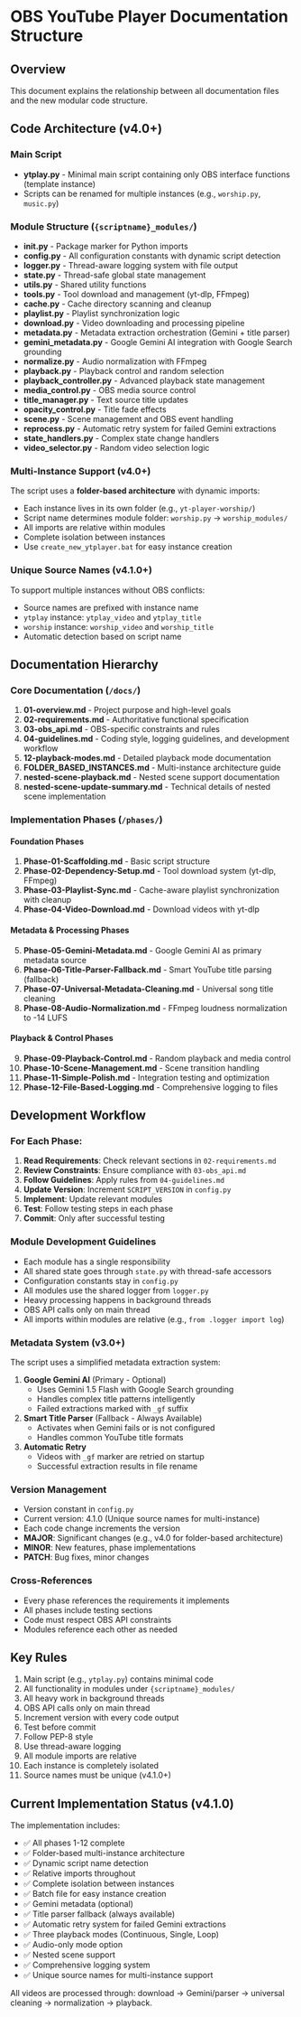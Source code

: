 # OBS YouTube Player Documentation Structure

## Overview
This document explains the relationship between all documentation files and the new modular code structure.

## Code Architecture (v4.0+)

### Main Script
- **ytplay.py** - Minimal main script containing only OBS interface functions (template instance)
- Scripts can be renamed for multiple instances (e.g., `worship.py`, `music.py`)

### Module Structure (`{scriptname}_modules/`)
- **__init__.py** - Package marker for Python imports
- **config.py** - All configuration constants with dynamic script detection
- **logger.py** - Thread-aware logging system with file output
- **state.py** - Thread-safe global state management
- **utils.py** - Shared utility functions
- **tools.py** - Tool download and management (yt-dlp, FFmpeg)
- **cache.py** - Cache directory scanning and cleanup
- **playlist.py** - Playlist synchronization logic
- **download.py** - Video downloading and processing pipeline
- **metadata.py** - Metadata extraction orchestration (Gemini + title parser)
- **gemini_metadata.py** - Google Gemini AI integration with Google Search grounding
- **normalize.py** - Audio normalization with FFmpeg
- **playback.py** - Playback control and random selection
- **playback_controller.py** - Advanced playback state management
- **media_control.py** - OBS media source control
- **title_manager.py** - Text source title updates
- **opacity_control.py** - Title fade effects
- **scene.py** - Scene management and OBS event handling
- **reprocess.py** - Automatic retry system for failed Gemini extractions
- **state_handlers.py** - Complex state change handlers
- **video_selector.py** - Random video selection logic

### Multi-Instance Support (v4.0+)
The script uses a **folder-based architecture** with dynamic imports:
- Each instance lives in its own folder (e.g., `yt-player-worship/`)
- Script name determines module folder: `worship.py` → `worship_modules/`
- All imports are relative within modules
- Complete isolation between instances
- Use `create_new_ytplayer.bat` for easy instance creation

### Unique Source Names (v4.1.0+)
To support multiple instances without OBS conflicts:
- Source names are prefixed with instance name
- `ytplay` instance: `ytplay_video` and `ytplay_title`
- `worship` instance: `worship_video` and `worship_title`
- Automatic detection based on script name

## Documentation Hierarchy

### Core Documentation (`/docs/`)
1. **01-overview.md** - Project purpose and high-level goals
2. **02-requirements.md** - Authoritative functional specification
3. **03-obs_api.md** - OBS-specific constraints and rules
4. **04-guidelines.md** - Coding style, logging guidelines, and development workflow
5. **12-playback-modes.md** - Detailed playback mode documentation
6. **FOLDER_BASED_INSTANCES.md** - Multi-instance architecture guide
7. **nested-scene-playback.md** - Nested scene support documentation
8. **nested-scene-update-summary.md** - Technical details of nested scene implementation

### Implementation Phases (`/phases/`)

#### Foundation Phases
1. **Phase-01-Scaffolding.md** - Basic script structure
2. **Phase-02-Dependency-Setup.md** - Tool download system (yt-dlp, FFmpeg)
3. **Phase-03-Playlist-Sync.md** - Cache-aware playlist synchronization with cleanup
4. **Phase-04-Video-Download.md** - Download videos with yt-dlp

#### Metadata & Processing Phases
5. **Phase-05-Gemini-Metadata.md** - Google Gemini AI as primary metadata source
6. **Phase-06-Title-Parser-Fallback.md** - Smart YouTube title parsing (fallback)
7. **Phase-07-Universal-Metadata-Cleaning.md** - Universal song title cleaning
8. **Phase-08-Audio-Normalization.md** - FFmpeg loudness normalization to -14 LUFS

#### Playback & Control Phases
9. **Phase-09-Playback-Control.md** - Random playback and media control
10. **Phase-10-Scene-Management.md** - Scene transition handling
11. **Phase-11-Simple-Polish.md** - Integration testing and optimization
12. **Phase-12-File-Based-Logging.md** - Comprehensive logging to files

## Development Workflow

### For Each Phase:
1. **Read Requirements**: Check relevant sections in `02-requirements.md`
2. **Review Constraints**: Ensure compliance with `03-obs_api.md`
3. **Follow Guidelines**: Apply rules from `04-guidelines.md`
4. **Update Version**: Increment `SCRIPT_VERSION` in `config.py`
5. **Implement**: Update relevant modules
6. **Test**: Follow testing steps in each phase
7. **Commit**: Only after successful testing

### Module Development Guidelines
- Each module has a single responsibility
- All shared state goes through `state.py` with thread-safe accessors
- Configuration constants stay in `config.py`
- All modules use the shared logger from `logger.py`
- Heavy processing happens in background threads
- OBS API calls only on main thread
- All imports within modules are relative (e.g., `from .logger import log`)

### Metadata System (v3.0+)
The script uses a simplified metadata extraction system:
1. **Google Gemini AI** (Primary - Optional)
   - Uses Gemini 1.5 Flash with Google Search grounding
   - Handles complex title patterns intelligently
   - Failed extractions marked with `_gf` suffix
2. **Smart Title Parser** (Fallback - Always Available)
   - Activates when Gemini fails or is not configured
   - Handles common YouTube title formats
3. **Automatic Retry**
   - Videos with `_gf` marker are retried on startup
   - Successful extraction results in file rename

### Version Management
- Version constant in `config.py`
- Current version: 4.1.0 (Unique source names for multi-instance)
- Each code change increments the version
- **MAJOR**: Significant changes (e.g., v4.0 for folder-based architecture)
- **MINOR**: New features, phase implementations
- **PATCH**: Bug fixes, minor changes

### Cross-References
- Every phase references the requirements it implements
- All phases include testing sections
- Code must respect OBS API constraints
- Modules reference each other as needed

## Key Rules
1. Main script (e.g., `ytplay.py`) contains minimal code
2. All functionality in modules under `{scriptname}_modules/`
3. All heavy work in background threads
4. OBS API calls only on main thread
5. Increment version with every code output
6. Test before commit
7. Follow PEP-8 style
8. Use thread-aware logging
9. All module imports are relative
10. Each instance is completely isolated
11. Source names must be unique (v4.1.0+)

## Current Implementation Status (v4.1.0)
The implementation includes:
- ✅ All phases 1-12 complete
- ✅ Folder-based multi-instance architecture
- ✅ Dynamic script name detection
- ✅ Relative imports throughout
- ✅ Complete isolation between instances
- ✅ Batch file for easy instance creation
- ✅ Gemini metadata (optional)
- ✅ Title parser fallback (always available)
- ✅ Automatic retry system for failed Gemini extractions
- ✅ Three playback modes (Continuous, Single, Loop)
- ✅ Audio-only mode option
- ✅ Nested scene support
- ✅ Comprehensive logging system
- ✅ Unique source names for multi-instance support

All videos are processed through: download → Gemini/parser → universal cleaning → normalization → playback.